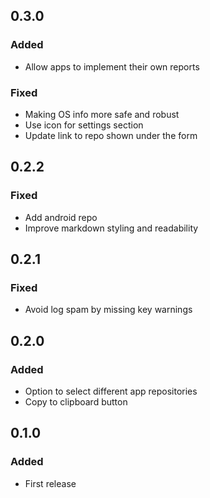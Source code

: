 ## 0.3.0
### Added
- Allow apps to implement their own reports

### Fixed
- Making OS info more safe and robust
- Use icon for settings section
- Update link to repo shown under the form

## 0.2.2
### Fixed
- Add android repo
- Improve markdown styling and readability

## 0.2.1
### Fixed
- Avoid log spam by missing key warnings


## 0.2.0
### Added
- Option to select different app repositories
- Copy to clipboard button

## 0.1.0
### Added
- First release
